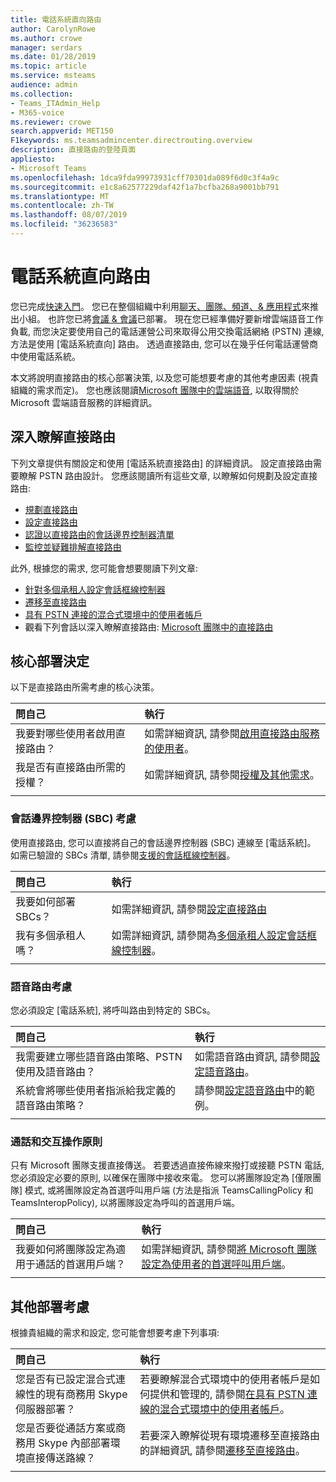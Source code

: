 ```yaml
---
title: 電話系統直向路由
author: CarolynRowe
ms.author: crowe
manager: serdars
ms.date: 01/28/2019
ms.topic: article
ms.service: msteams
audience: admin
ms.collection:
- Teams_ITAdmin_Help
- M365-voice
ms.reviewer: crowe
search.appverid: MET150
F1keywords: ms.teamsadmincenter.directrouting.overview
description: 直接路由的登陸頁面
appliesto:
- Microsoft Teams
ms.openlocfilehash: 1dca9fda99973931cff70301da089f6d0c3f4a9c
ms.sourcegitcommit: e1c8a62577229daf42f1a7bcfba268a9001bb791
ms.translationtype: MT
ms.contentlocale: zh-TW
ms.lasthandoff: 08/07/2019
ms.locfileid: "36236583"
---
```

# <a name="phone-system-direct-routing"></a>電話系統直向路由

您已完成[快速入門](get-started-with-teams-quick-start.md)。 您已在整個組織中利用[聊天、團隊、頻道、& 應用程式](deploy-chat-teams-channels-microsoft-teams-landing-page.md)來推出小組。 也許您已將[會議 & 會議](deploy-meetings-microsoft-teams-landing-page.md)已部署。 現在您已經準備好要新增雲端語音工作負載, 而您決定要使用自己的電話運營公司來取得公用交換電話網絡 (PSTN) 連線, 方法是使用 [電話系統直向] 路由。 透過直接路由, 您可以在幾乎任何電話運營商中使用電話系統。

本文將說明直接路由的核心部署決策, 以及您可能想要考慮的其他考慮因素 (視貴組織的需求而定)。 您也應該閱讀[Microsoft 團隊中的雲端語音](cloud-voice-landing-page.md), 以取得關於 Microsoft 雲端語音服務的詳細資訊。

## <a name="learn-more-about-direct-routing"></a>深入瞭解直接路由

下列文章提供有關設定和使用 [電話系統直接路由] 的詳細資訊。 設定直接路由需要瞭解 PSTN 路由設計。 您應該閱讀所有這些文章, 以瞭解如何規劃及設定直接路由:

- [規劃直接路由](direct-routing-plan.md) 
- [設定直接路由](direct-routing-configure.md)
- [認證以直接路由的會話邊界控制器清單](direct-routing-border-controllers.md)
- [監控並疑難排解直接路由](direct-routing-monitor-and-troubleshoot.md)

此外, 根據您的需求, 您可能會想要閱讀下列文章:

-  [針對多個承租人設定會話框線控制器](direct-routing-sbc-multiple-tenants.md)
-  [遷移至直接路由](direct-routing-migrating.md)
-  [具有 PSTN 連接的混合式環境中的使用者帳戶](direct-routing-user-accounts-in-a-hybrid-environment.md)
- 觀看下列會話以深入瞭解直接路由: [Microsoft 團隊中的直接路由](https://aka.ms/teams-direct-routing)

## <a name="core-deployment-decisions"></a>核心部署決定

以下是直接路由所需考慮的核心決策。 

|問自己|執行 |
| :------------|:-------|
|我要對哪些使用者啟用直接路由？ | 如需詳細資訊, 請參閱[啟用直接路由服務的使用者](direct-routing-configure.md#enable-users-for-direct-routing-service)。 |
我是否有直接路由所需的授權？ | 如需詳細資訊, 請參閱[授權及其他需求](direct-routing-plan.md#licensing-and-other-requirements)。
|||

### <a name="session-border-controller-sbc-considerations"></a>會話邊界控制器 (SBC) 考慮

使用直接路由, 您可以直接將自己的會話邊界控制器 (SBC) 連線至 [電話系統]。  如需已驗證的 SBCs 清單, 請參閱[支援的會話框線控制器](direct-routing-border-controllers.md)。

|問自己|執行 |
|:------------|:-------|
| 我要如何部署 SBCs？ | 如需詳細資訊, 請參閱[設定直接路由](direct-routing-configure.md) | 
我有多個承租人嗎？ | 如需詳細資訊, 請參閱為[多個承租人設定會話框線控制器](direct-routing-sbc-multiple-tenants.md)。|
|||

### <a name="voice-routing-considerations"></a>語音路由考慮

您必須設定 [電話系統], 將呼叫路由到特定的 SBCs。

|問自己|執行 |
|:------------|:-------|
| 我需要建立哪些語音路由策略、PSTN 使用及語音路由？ | 如需語音路由資訊, 請參閱[設定語音路由](direct-routing-configure.md#configure-voice-routing)。
| 系統會將哪些使用者指派給我定義的語音路由策略？ | 請參閱[設定語音路由](direct-routing-configure.md#configure-voice-routing)中的範例。 |
|||

### <a name="calling-and-interop-policies"></a>通話和交互操作原則

只有 Microsoft 團隊支援直接傳送。 若要透過直接佈線來撥打或接聽 PSTN 電話, 您必須設定必要的原則, 以確保在團隊中接收來電。 您可以將團隊設定為 [僅限團隊] 模式, 或將團隊設定為首選呼叫用戶端 (方法是指派 TeamsCallingPolicy 和 TeamsInteropPolicy), 以將團隊設定為呼叫的首選用戶端。

|問自己|執行 |
|:------------|:-------|
|我要如何將團隊設定為適用于通話的首選用戶端？ | 如需詳細資訊, 請參閱[將 Microsoft 團隊設定為使用者的首選呼叫用戶端](direct-routing-configure.md#set-microsoft-teams-as-the-preferred-calling-client-for-users)。|
|||

## <a name="additional-deployment-considerations"></a>其他部署考慮

根據貴組織的需求和設定, 您可能會想要考慮下列事項:

| 問自己| 執行 |
| :------------|:-------|
| 您是否有已設定混合式連線性的現有商務用 Skype 伺服器部署？ |  若要瞭解混合式環境中的使用者帳戶是如何提供和管理的, 請參閱[在具有 PSTN 連線的混合式環境中的使用者帳戶](direct-routing-user-accounts-in-a-hybrid-environment.md)。| 
| 您是否要從通話方案或商務用 Skype 內部部署環境直接傳送路線？ | 若要深入瞭解從現有環境遷移至直接路由的詳細資訊, 請參閱[遷移至直接路由](direct-routing-migrating.md)。 |
|||
